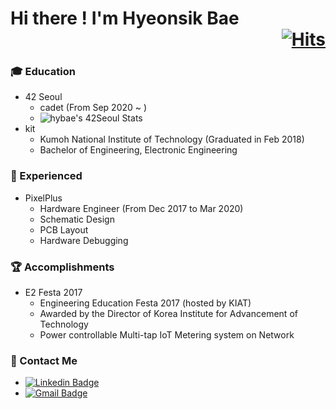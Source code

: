 # Hi there ! I'm Hyeonsik Bae<div align=right>[![Hits](https://hits.seeyoufarm.com/api/count/incr/badge.svg?url=https%3A%2F%2Fgithub.com%2Fgjbae1212%2Fhit-counter&count_bg=%231432BC&title_bg=%23000000&icon=&icon_color=%23FFFFFF&title=hits&edge_flat=false)](https://hits.seeyoufarm.com)</div>

### 🎓 Education
  - 42 Seoul
    - cadet (From Sep 2020 ~ )
    - ![hybae's 42Seoul Stats](https://badge42.herokuapp.com/api/stats/hybae)
  - kit
    - Kumoh National Institute of Technology (Graduated in Feb 2018)
    - Bachelor of Engineering, Electronic Engineering

### 🔭 Experienced
  - PixelPlus
    - Hardware Engineer (From Dec 2017 to Mar 2020)
    - Schematic Design
    - PCB Layout
    - Hardware Debugging

### 🏆 Accomplishments
  - E2 Festa 2017
    - Engineering Education Festa 2017 (hosted by KIAT)
    - Awarded by the Director of Korea Institute for Advancement of Technology
    - Power controllable Multi-tap IoT Metering system on Network

### 👋 Contact Me
  - [![Linkedin Badge](https://img.shields.io/badge/-LinkedIn-blue?style=flat-square&logo=Linkedin&logoColor=white&link=https://www.linkedin.com/in/hyeonsik-bae-a4b864176/)](https://www.linkedin.com/in/hyeonsik-bae-a4b864176/) 
  - [![Gmail Badge](https://img.shields.io/badge/-Gmail-d14836?style=flat-square&logo=Gmail&logoColor=white&link=mailto:hyeonsik12@gmail.com)](mailto:hyeonsik12@gmail.com)
<!--
- 🌱 I’m currently learning ...
- 👯 I’m looking to collaborate on ...
- 🤔 I’m looking for help with ...
- 💬 Ask me about ...
- 📫 How to reach me: ...
- 😄 Pronouns: ...
- ⚡ Fun fact: ...
-->
